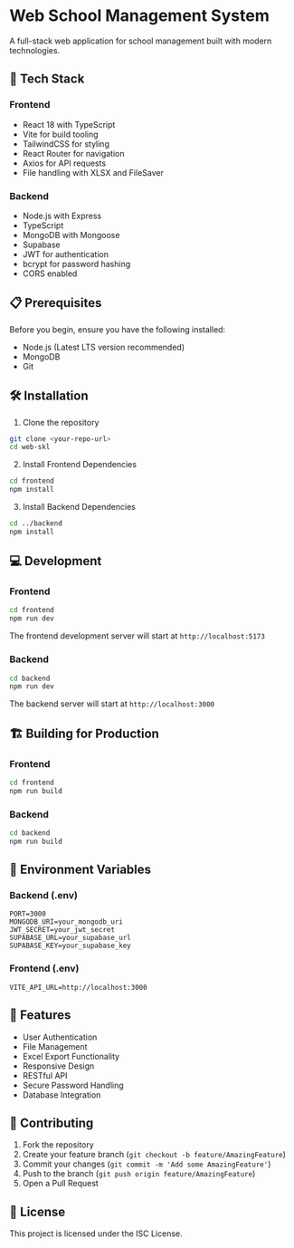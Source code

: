 # Web School Management System

A full-stack web application for school management built with modern technologies.

## 🚀 Tech Stack

### Frontend

- React 18 with TypeScript
- Vite for build tooling
- TailwindCSS for styling
- React Router for navigation
- Axios for API requests
- File handling with XLSX and FileSaver

### Backend

- Node.js with Express
- TypeScript
- MongoDB with Mongoose
- Supabase
- JWT for authentication
- bcrypt for password hashing
- CORS enabled

## 📋 Prerequisites

Before you begin, ensure you have the following installed:

- Node.js (Latest LTS version recommended)
- MongoDB
- Git

## 🛠️ Installation

1. Clone the repository

```bash
git clone <your-repo-url>
cd web-skl
```

2. Install Frontend Dependencies

```bash
cd frontend
npm install
```

3. Install Backend Dependencies

```bash
cd ../backend
npm install
```

## 💻 Development

### Frontend

```bash
cd frontend
npm run dev
```

The frontend development server will start at `http://localhost:5173`

### Backend

```bash
cd backend
npm run dev
```

The backend server will start at `http://localhost:3000`

## 🏗️ Building for Production

### Frontend

```bash
cd frontend
npm run build
```

### Backend

```bash
cd backend
npm run build
```

## 🔑 Environment Variables

### Backend (.env)

```
PORT=3000
MONGODB_URI=your_mongodb_uri
JWT_SECRET=your_jwt_secret
SUPABASE_URL=your_supabase_url
SUPABASE_KEY=your_supabase_key
```

### Frontend (.env)

```
VITE_API_URL=http://localhost:3000
```

## 📝 Features

- User Authentication
- File Management
- Excel Export Functionality
- Responsive Design
- RESTful API
- Secure Password Handling
- Database Integration

## 🤝 Contributing

1. Fork the repository
2. Create your feature branch (`git checkout -b feature/AmazingFeature`)
3. Commit your changes (`git commit -m 'Add some AmazingFeature'`)
4. Push to the branch (`git push origin feature/AmazingFeature`)
5. Open a Pull Request

## 📄 License

This project is licensed under the ISC License.
